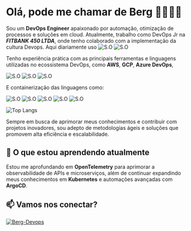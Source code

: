 # Olá, pode me chamar de Berg 👋👨🏽‍💻

Sou um **DevOps Engineer** apaixonado por automação, otimização de processos e soluções em cloud. Atualmente, trabalho como DevOps Jr na ***FITBANK 450 LTDA***, onde tenho colaborado com a implementação da cultura Devops. Aqui diariamente uso 
![S.O](https://img.shields.io/badge/Linux-FCC624?style=for-the-badge&logo=linux&logoColor=black)
![S.O](https://img.shields.io/badge/Windows-0078D6?style=for-the-badge&logo=windows&logoColor=white) 




Tenho experiência prática com as principais ferramentas e linguagens utilizadas no ecossistema DevOps, 
como **AWS**, **GCP**, **Azure DevOps**,

![S.O](https://img.shields.io/badge/Amazon_AWS-FF9900?style=for-the-badge&logo=amazonaws&logoColor=whit)
![S.O](https://img.shields.io/badge/Azure_DevOps-0078D7?style=for-the-badge&logo=azure-devops&logoColor=white)
![S.O](https://img.shields.io/badge/Google_Cloud-4285F4?style=for-the-badge&logo=google-cloud&logoColor=white)

E containerização das linguagens como:

![S.O](https://img.shields.io/badge/.NET-5C2D91?style=for-the-badge&logo=.net&logoColor=white)
![S.O](https://img.shields.io/badge/Python-3776AB?style=for-the-badge&logo=python&logoColor=white)
![S.O](https://img.shields.io/badge/React-20232A?style=for-the-badge&logo=react&logoColor=61DAFB)
![S.O](https://img.shields.io/badge/Ruby_on_Rails-CC0000?style=for-the-badge&logo=ruby-on-rails&logoColor=white)
![S.O](https://img.shields.io/badge/Node.js-43853D?style=for-the-badge&logo=node.js&logoColor=white)

![Top Langs](https://github-readme-stats.vercel.app/api/top-langs/?username=Lindemberg-Chagas&theme=dark)



Sempre em busca de aprimorar meus conhecimentos e contribuir com projetos inovadores, sou adepto de metodologias ágeis e soluções que promovem alta eficiência e escalabilidade.

## 🌱 O que estou aprendendo atualmente

Estou me aprofundando em **OpenTelemetry** para aprimorar a observabilidade de APIs e microserviços, além de continuar expandindo meus conhecimentos em **Kubernetes** e automações avançadas com **ArgoCD**.

## 📫 Vamos nos conectar?
[![Berg-Devops](https://img.shields.io/badge/LinkedIn-0077B5?style=for-the-badge&logo=linkedin&logoColor=white)](https://www.linkedin.com/in/lindemberg-devops/)

